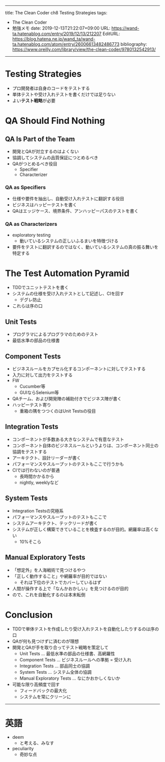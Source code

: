 ---
title: The Clean Coder ch8 Testing Strategies
tags:
- The Clean Coder
- 勉強メモ
date: 2019-12-13T21:22:07+09:00
URL: https://wand-ta.hatenablog.com/entry/2019/12/13/212207
EditURL: https://blog.hatena.ne.jp/wand_ta/wand-ta.hatenablog.com/atom/entry/26006613482486773
bibliography: https://www.oreilly.com/library/view/the-clean-coder/9780132542913/
-------------------------------------



# Testing Strategies #

- プロ開発者は自身のコードをテストする
- 単体テストや受け入れテストを書くだけでは足りない
- よい**テスト戦略**が必要


# QA Should Find Nothing #

## QA Is Part of the Team ##

- 開発とQAが対立するのはよくない
- 協調してシステムの品質保証につとめるべき
- QAがつとめるべき役目
    - Specifier
    - Characterizer

### QA as Specifiers ###

- 仕様や要件を抽出し、自動受け入れテストに翻訳する役目
- ビジネスはハッピーテストを書く
- QAはエッジケース、境界条件、アンハッピーパスのテストを書く


### QA as Characterizers ###

- exploratory testing
    - 動いているシステムの正しいふるまいを特徴づける
- 要件をテストに翻訳するのではなく、動いているシステムの真の振る舞いを特定する


# The Test Automation Pyramid #

- TDDでユニットテストを書く
- システムの仕様を受け入れテストとして記述し、CIを回す
    - デグレ防止
- これらは序の口


## Unit Tests ##

- プログラマによるプログラマのためのテスト
- 最低水準の部品の仕様書

## Component Tests ##

- ビジネスルールをカプセル化するコンポーネントに対してテストする
- 入力に対して出力をテストする
- FW
    - Cucumber等
    - GUIならSelenium等
- QAチーム、および開発陣の補助付きでビジネス陣が書く
- ハッピーテスト寄り
    - 重箱の隅をつつくのはUnit Testsの役目


## Integration Tests ##

- コンポーネントが多数ある大きなシステムで有意なテスト
- コンポーネント自体のビジネスルールというよりは、コンポーネント同士の協調をテストする
- アーキテクト、設計リーダーが書く
- パフォーマンスやスループットのテストもここで行うかも
- CIでは行わないのが普通
    - 長時間かかるから
    - nightly, weeklyなど

## System Tests ##

- Integration Testsの究極系
- パフォーマンスやスループットのテストもここで
- システムアーキテクト、テックリードが書く
- システムが正しく構築できていることを検査するのが目的。網羅率は高くない
    - 10%そこら

## Manual Exploratory Tests ##

- 「想定外」を人海戦術で見つけるやつ
- 「正しく動作すること」や網羅率が目的ではない
    - それは下位のテストでカバーしているはず
- 人間が操作する上で「なんかおかしい」を見つけるのが目的
- ので、これを自動化するのは本末転倒

# Conclusion #

- TDDで単体テストを作成したり受け入れテストを自動化したりするのは序の口
- QAが何も見つけずに済むのが理想
- 開発とQAが手を取り合ってテスト戦略を策定して
    - Unit Tests ... 最低水準の部品の仕様書、高網羅性
    - Component Tests ... ビジネスルールへの準拠 = 受け入れ
    - Integration Tests ... 部品同士の協調
    - System Tests ... システム全体の協調
    - Manual Exploratory Tests ... なにかおかしくないか
- 可能な限り高頻度で回す
    - フィードバックの最大化
    - システムを常にクリーンに

----------------------------------------

# 英語 #

- deem
    - と考える、みなす
- peculiarity
    - 奇妙な点
